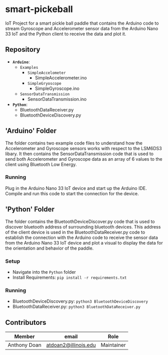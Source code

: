# smart-pickeball
IoT Project for a smart pickle ball paddle that contains the Arduino code to stream Gyroscope and Accelerometer sensor data from the Arduino Nano 33 IoT and the Python client to receive the data and plot it. 

## Repository
- **`Arduino`**:  
  - `Examples`
    - `SimpleAccelometer`
      - SimpleAccelerometer.ino
    - `SimpleGryoscope`
      - SimpleGyroscope.ino
  - `SensorDataTransmission`
    - SensorDataTransmission.ino
- **`Python`**: 
  - BluetoothDataReceiver.py
  - BluetoothDeviceDiscovery.py


##  'Arduino' Folder
The folder contains two example code files to understand how the Accelerometer and Gyroscope sensors works with respect to the LSM6DS3 libary. It then contains the SensorDataTransmission code that is used to send both Accelerometer and Gyroscope data as an array of 6 values to the client using Bluetooth Low Energy.

### Running
Plug in the Arduino Nano 33 IoT device and start up the Arduino IDE. Compile and run this code to start the connection for the device.

## 'Python' Folder
The folder contains the BluetoothDeviceDiscover.py code that is used to discover bluetooth address of surrounding bluetooth devices. This address of the client device is used in the BluetoothDataReceiver.py code to establish the connection with the Arduino code to receive the sensor data from the Arduino Nano 33 IoT device and plot a visual to display the data for the orientation and behavior of the paddle.

### Setup
- Navigate into the `Python` folder
- Install Requirements: `pip install -r requirements.txt`

### Running
- BluetoothDeviceDiscovery.py:  `python3 BluetoothDeviceDiscovery`
- BluetoothDataReceiver.py:  `python3 BluetoothDataReceiver.py`


## Contributors
|        Member          |          email         |           Role         |
| ---------------------- | ---------------------- | ---------------------- |
|      Anthony Doan      |        atdoan2@illinois.edu        |        Maintainer       |
